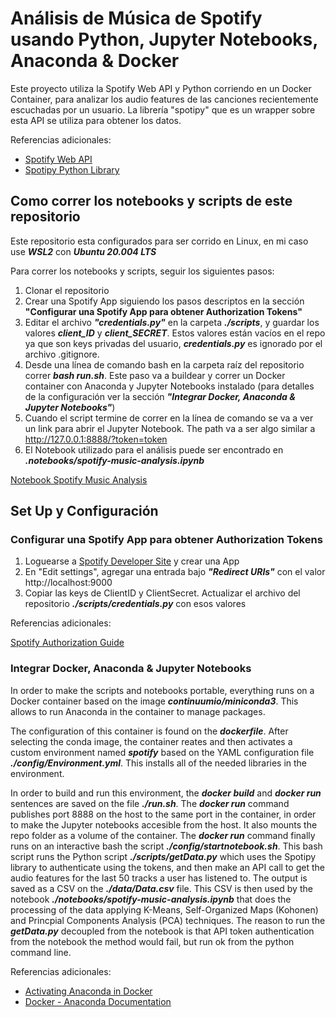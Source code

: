 # Análisis de Música de Spotify usando Python, Jupyter Notebooks, Anaconda & Docker

Este proyecto utiliza la Spotify Web API y Python corriendo en un Docker Container, para analizar los audio features de las canciones recientemente escuchadas por un usuario. La librería "spotipy" que es un wrapper sobre esta API se utiliza para obtener los datos.

Referencias adicionales:

- [Spotify Web API](https://developer.spotify.com/documentation/web-api/reference/)
- [Spotipy Python Library](https://spotipy.readthedocs.io/)


## Como correr los notebooks y scripts de este repositorio
Este repositorio esta configurados para ser corrido en Linux, en mi caso use ***WSL2*** con ***Ubuntu 20.004 LTS***

Para correr los notebooks y scripts, seguir los siguientes pasos:

1. Clonar el repositorio
2. Crear una Spotify App siguiendo los pasos descriptos en la sección **"Configurar una Spotify App para obtener Authorization Tokens"**
3. Editar el archivo ***"credentials.py"*** en la carpeta ***./scripts***, y guardar los valores ***client_ID*** y ***client_SECRET***. Estos valores están vacíos en el repo ya que son keys privadas del usuario, ***credentials.py*** es ignorado por el archivo .gitignore.
4. Desde una línea de comando bash en la carpeta raíz del repositorio correr ***bash run.sh***. Este paso va a buildear y correr un Docker container con Anaconda y Jupyter Notebooks instalado (para detalles de la configuración ver la sección ***"Integrar Docker, Anaconda & Jupyter Notebooks"***)
5. Cuando el script termine de correr en la línea de comando se va a ver un link para abrir el Jupyter Notebook. The path va a ser algo similar a http://127.0.0.1:8888/?token=token
6. El Notebook utilizado para el análisis puede ser encontrado en ***.notebooks/spotify-music-analysis.ipynb***
  
  [Notebook Spotify Music Analysis](https://github.com/fseguior/spotify-music-analysis-in-python-docker/blob/main/notebooks/spotify-music-analysis.ipynb)

  
## Set Up y Configuración

### Configurar una Spotify App para obtener Authorization Tokens
1. Loguearse a [Spotify Developer Site](https://developer.spotify.com/dashboard/applications) y crear una App
2. En "Edit settings", agregar una entrada bajo ***"Redirect URIs"*** con el valor http://localhost:9000
3. Copiar las keys de ClientID y ClientSecret. Actualizar el archivo del repositorio ***./scripts/credentials.py*** con esos valores

Referencias adicionales:

[Spotify Authorization Guide](https://developer.spotify.com/documentation/general/guides/authorization-guide/)

### Integrar Docker, Anaconda & Jupyter Notebooks
In order to make the scripts and notebooks portable, everything runs on a Docker container based on the image ***continuumio/miniconda3***. This allows to run Anaconda in the container to manage packages.

The configuration of this container is found on the ***dockerfile***. After selecting the conda image, the container reates and then activates a custom environment named ***spotify*** based on the YAML configuration file ***./config/Environment.yml***. This installs all of the needed libraries in the environment.

In order to build and run this environment, the ***docker build*** and ***docker run*** sentences are saved on the file ***./run.sh***. The ***docker run*** command publishes port 8888 on the host to the same port in the container, in order to make the Jupyter notebooks accesible from the host. It also mounts the repo folder as a volume of the container. The ***docker run*** command finally runs on an interactive bash the script ***./config/startnotebook.sh***. This bash script runs the Python script ***./scripts/getData.py*** which uses the Spotipy library to authenticate using the tokens, and then make an API call to get the audio features for the last 50 tracks a user has listened to. The output is saved as a CSV on the ***./data/Data.csv*** file. This CSV is then used by the notebook ***./notebooks/spotify-music-analysis.ipynb*** that does the processing of the data applying K-Means, Self-Organized Maps (Kohonen) and Princpial Components Analysis (PCA) techniques. The reason to run the ***getData.py*** decoupled from the notebook is that API token authentication from the notebook the method would fail, but run ok from the python command line. 

Referencias adicionales:

- [Activating Anaconda in Docker](https://pythonspeed.com/articles/activate-conda-dockerfile/)
- [Docker - Anaconda Documentation](https://docs.anaconda.com/anaconda/user-guide/tasks/docker/)
